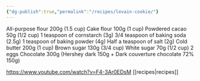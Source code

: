 ```yaml
---
{"dg-publish":true,"permalink":"/recipes/levain-cookie/"}
---
```


All-purpose flour 200g (1.5 cup)
Cake flour 100g (1 cup)
Powdered cacao 50g (1/2 cup)
1 teaspoon of cornstarch (3g)
3/4 teaspoon of baking soda (2.5g)
1 teaspoon of baking powder (4g)
Half a teaspoon of salt (2g)
Cold butter 200g (1 cup)
Brown sugar 130g (3/4 cup)
White sugar 70g (1/2 cup)
2 eggs
Chocolate 300g (Hershey dark 150g + Dark couverture chocolate 72% 150g)

https://www.youtube.com/watch?v=F4-3Ar0EDsM
[[recipes\|recipes]]